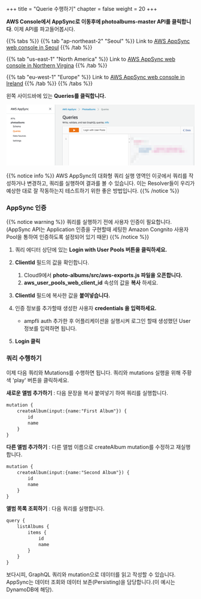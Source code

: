 +++
title = "Querie 수행하기"
chapter = false
weight = 20
+++


**AWS Console에서 AppSync로 이동후에 photoalbums-master API를 클릭합니다**. 이제 API를 파고들어봅시다.

{{% tabs %}}
{{% tab "ap-northeast-2" "Seoul" %}}
Link to [AWS AppSync web console in Seoul](https://console.aws.amazon.com/appsync/home?region=ap-northeast-2#/apis)
{{% /tab %}}

{{% tab "us-east-1" "North America" %}}
Link to [AWS AppSync web console in Northern Virgina](https://console.aws.amazon.com/appsync/home?region=us-east-1#/apis)
{{% /tab %}}

{{% tab  "eu-west-1"  "Europe" %}}
Link to [AWS AppSync web console in Ireland](https://console.aws.amazon.com/appsync/home?region=eu-west-1#/apis)
{{% /tab %}}
{{% /tabs %}}

왼쪽 사이드바에 있는 **Queries를 클릭합니다.** 

![appsync queries](/images/appsync_queries.png?classes=border)

{{% notice info %}}
AWS AppSync의 대화형 쿼리 실행 영역인 이곳에서 쿼리를 작성하거나 변경하고, 쿼리를 실행하여 결과를 볼 수 있습니다. 
이는 Resolver들이 우리가 예상한 대로 잘 작동하는지 테스트하기 위한 좋은 방법입니다.
{{% /notice %}}

### AppSync 인증

{{% notice warning %}}
쿼리를 실행하기 전에 사용자 인증이 필요합니다.
(AppSync API는  Application 인증을 구현할때 세팅한 Amazon Congnito 사용자 Pool을 통하여 인증하도록 설정되어 있기 때문)
{{% /notice %}}

1. 쿼리 에디터 상단에 있는 **Login with User Pools 버튼을 클릭하세요.**

1. **ClientId** 필드의 값을 확인합니다.
    1.  Cloud9에서 **photo-albums/src/aws-exports.js 파일을 오픈합니다.**
    2.  **aws_user_pools_web_client_id** 속성의 값을 **복사** 하세요.

1. **ClientId** 필드에 복사한 값을 **붙여넣습니다.**

1.  인증 정보를 추가할때 생성한 사용자 **credentials 을 입력하세요.**
    - ampfli auth 추가한 후 어플리케이션을 실행시켜 로그인 할때 생성했던 User 정보를 입력하면 됩니다.

1. **Login 클릭**

### 쿼리 수행하기

이제 다음 쿼리와 Mutations를 수행하면 됩니다. 쿼리와 mutations 실행을 위해 주황색 'play' 버튼을 클릭하세요.

**새로운 앨범 추가하기** : 다음 문장을 복사 붙여넣기 하여 쿼리를 실행합니다.

    mutation {
        createAlbum(input:{name:"First Album"}) {
            id
            name
        }
    }

**다른 앨범 추가하기** : 다른 앨범 이름으로 createAlbum mutation를 수정하고 재실행 합니다.

    mutation {
        createAlbum(input:{name:"Second Album"}) {
            id
            name
        }
    }

**앨범 목록 조회하기**  : 다음 쿼리를 실행합니다.

    query {
        listAlbums {
            items {
                id
                name
            }
        }
    }

보다시피, GraphQL 쿼리와 mutation으로 데이터를 읽고 작성할 수 있습니다. AppSync는 데이터 조회와 데이터 보존(Persisting)을 담당합니다.(이 예시는 DynamoDB에 해당).